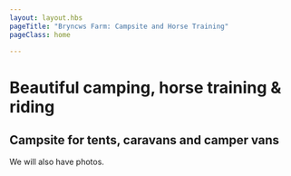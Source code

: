 ```yaml
---
layout: layout.hbs
pageTitle: "Bryncws Farm: Campsite and Horse Training"
pageClass: home

---
```


# Beautiful camping, horse training & riding

## Campsite for tents, caravans and camper vans

We will also have photos.
